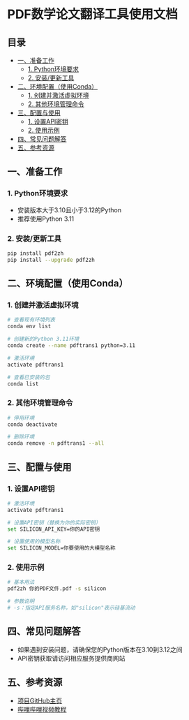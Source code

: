 # PDF数学论文翻译工具使用文档

## 目录
- [一、准备工作](#一准备工作)
  - [1. Python环境要求](#1-python环境要求)
  - [2. 安装/更新工具](#2-安装更新工具)
- [二、环境配置（使用Conda）](#二环境配置使用conda)
  - [1. 创建并激活虚拟环境](#1-创建并激活虚拟环境)
  - [2. 其他环境管理命令](#2-其他环境管理命令)
- [三、配置与使用](#三配置与使用)
  - [1. 设置API密钥](#1-设置api密钥)
  - [2. 使用示例](#2-使用示例)
- [四、常见问题解答](#四常见问题解答)
- [五、参考资源](#五参考资源)

## 一、准备工作

### 1. Python环境要求
- 安装版本大于3.10且小于3.12的Python
- 推荐使用Python 3.11

### 2. 安装/更新工具
```bash
pip install pdf2zh
pip install --upgrade pdf2zh
```

## 二、环境配置（使用Conda）

### 1. 创建并激活虚拟环境
```bash
# 查看现有环境列表
conda env list

# 创建新的Python 3.11环境
conda create --name pdftrans1 python=3.11

# 激活环境
activate pdftrans1

# 查看已安装的包
conda list
```

### 2. 其他环境管理命令
```bash
# 停用环境
conda deactivate

# 删除环境
conda remove -n pdftrans1 --all
```

## 三、配置与使用

### 1. 设置API密钥
```bash
# 激活环境
activate pdftrans1

# 设置API密钥（替换为你的实际密钥）
set SILICON_API_KEY=你的API密钥

# 设置使用的模型名称
set SILICON_MODEL=你要使用的大模型名称
```

### 2. 使用示例
```bash
# 基本用法
pdf2zh 你的PDF文件.pdf -s silicon

# 参数说明
# -s：指定API服务名称，如"silicon"表示硅基流动
```

## 四、常见问题解答

- 如果遇到安装问题，请确保您的Python版本在3.10到3.12之间
- API密钥获取请访问相应服务提供商网站

## 五、参考资源

- [项目GitHub主页](https://github.com/Byaidu/PDFMathTranslate)
- [哔哩哔哩视频教程](https://b23.tv/LE5pqIh)